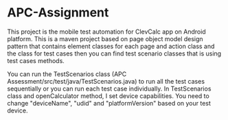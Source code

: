 # APC-Assignment
This project is the mobile test automation for ClevCalc app on Android platform.
This is a maven project based on page object model design pattern that contains element classes for each page and action class and the class for test cases then you can find test scenario classes that is using test cases methods.

You can run the TestScenarios class (APC Assessment/src/test/java/TestScenarios.java) to run all the test cases sequentially or you can run each test case individually.
In TestScenarios class and openCalculator method, I set device capabilities. You need to change "deviceName", "udid" and "platformVersion" based on your test device.
